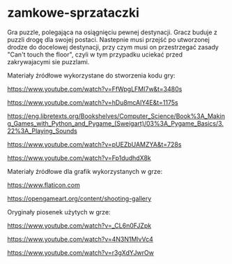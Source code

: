 # zamkowe-sprzataczki
Gra puzzle, polegająca na osiągnięciu pewnej destynacji. Gracz buduje z puzzli drogę dla swojej postaci. Nastepnie musi przejść po utworzonej drodze do docelowej destynacji, przy czym musi on przestrzegać zasady "Can't touch the floor", czyli w tym przypadku uciekać przed zakrywajacymi sie puzzlami.

Materiały źródłowe wykorzystane do stworzenia kodu gry:

https://www.youtube.com/watch?v=FfWpgLFMI7w&t=3480s

https://www.youtube.com/watch?v=hDu8mcAlY4E&t=1175s

https://eng.libretexts.org/Bookshelves/Computer_Science/Book%3A_Making_Games_with_Python_and_Pygame_(Sweigart)/03%3A_Pygame_Basics/3.22%3A_Playing_Sounds

https://www.youtube.com/watch?v=pUEZbUAMZYA&t=728s

https://www.youtube.com/watch?v=Fp1dudhdX8k

Materiały źródłowe dla grafik wykorzystanych w grze:

https://www.flaticon.com

https://opengameart.org/content/shooting-gallery

Oryginały piosenek użytych w grze:

https://www.youtube.com/watch?v=_CL6n0FJZpk

https://www.youtube.com/watch?v=4N3N1MlvVc4

https://www.youtube.com/watch?v=r3gXdYJwrOw
